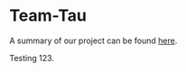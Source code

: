 Team-Tau
========

A summary of our project can be found [here](https://github.com/UBC-CPSC-310-2013W2/Team-Tau/wiki/Summary).

Testing 123.

